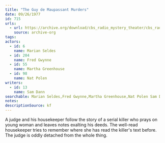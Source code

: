 ```yaml
---
title: "The Guy de Maupassant Murders"
date: 09/26/1977
id: 715
urls: 
  - url: https://archive.org/download/cbs_radio_mystery_theater/cbs_radio_mystery_theater-0701-0750.zip/cbs_radio_mystery_theater-0701-0750%2Fcbsrmt_0715_the_guy_de_maupassant_murders.mp3
    source: archive-org
tags: 
actors:  
  - id: 6
    name: Marian Seldes  
  - id: 204
    name: Fred Gwynne  
  - id: 55
    name: Martha Greenhouse  
  - id: 98
    name: Nat Polen
writers:  
  - id: 13
    name: Sam Dann
searchable: Marian Seldes,Fred Gwynne,Martha Greenhouse,Nat Polen Sam Dann
notes: 
descriptionSource: kf
---
```

A judge and his housekeeper follow the story of a serial killer who prays on young woman and leaves notes exalting his deeds. The well-read housekeeper tries to remember where she has read the killer's text before. The judge is oddly detached from the whole thing.